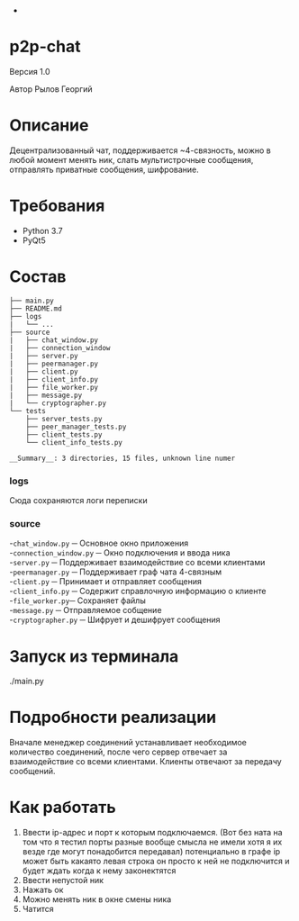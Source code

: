 *
# p2p-chat
Версия 1.0

Автор Рылов Георгий

# Описание
Децентрализованный чат, поддерживается ~4-связность, можно в любой момент менять ник,
слать мультистрочные сообщения, отправлять приватные сообщения, шифрование.

# Требования
* Python 3.7
* PyQt5

# Состав
```
├── main.py
├── README.md
├── logs
|   └── ...
├── source
|   ├── chat_window.py
|   ├── connection_window
|   ├── server.py
|   ├── peermanager.py
|   ├── client.py
|   ├── client_info.py
|   ├── file_worker.py
|   ├── message.py
|   └── cryptographer.py
└── tests
    ├── server_tests.py
    ├── peer_manager_tests.py
    ├── client_tests.py
    └── client_info_tests.py
    
__Summary__: 3 directories, 15 files, unknown line numer
```
### logs 
Сюда сохраняются логи переписки

### source
-```chat_window.py``` ─ Основное окно приложения\
-```connection_window.py``` ─ Окно подключения и ввода ника\
-```server.py``` ─ Поддерживает взаимодействие со всеми клиентами\
-```peermanager.py``` ─ Поддерживает граф чата 4-связным\
-```client.py``` ─ Принимает и отправляет сообщения\
-```client_info.py``` ─ Содержит справлочную информацию о клиенте\
-```file_worker.py```─ Cохраняет файлы\
-```message.py``` ─ Отправляемое собщение\
-```cryptographer.py``` ─ Шифрует и дешифрует сообщения

# Запуск из терминала
./main.py

# Подробности реализации
Вначале менеджер соединений устанавливает необходимое количество соединений, после чего
сервер отвечает за взаимодействие со всеми клиентами. Клиенты отвечают за передачу сообщений.

# Как работать
1. Ввести ip-адрес и порт к которым подключаемся.
(Вот без ната на том что я тестил порты разные вообще смысла не имели хотя я их везде где могут понадобится передавал)
потенциально в графе ip может быть какаято левая строка он просто к ней не подключится и будет ждать когда к нему законектятся
2. Ввести непустой ник
3. Нажать ок
4. Можно менять ник в окне смены ника
4. Чатится
 
